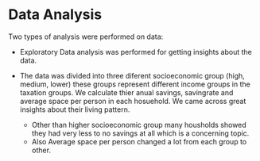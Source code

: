 # Data Analysis


Two types of analysis were performed on data:

- Exploratory Data analysis was performed for getting insights about the data. 

- The data was divided into three diferent socioeconomic group (high, medium, lower) these groups represent different income groups in the taxation groups. We calculate thier anual savings, savingrate and average space per person in each hosuehold. We came across great insights about their living pattern.
  -  Other than higher socioeconomic group many housholds showed they had very less to no savings at all which is a concerning topic.
  -  Also Average space per person changed a lot from each group to other.
